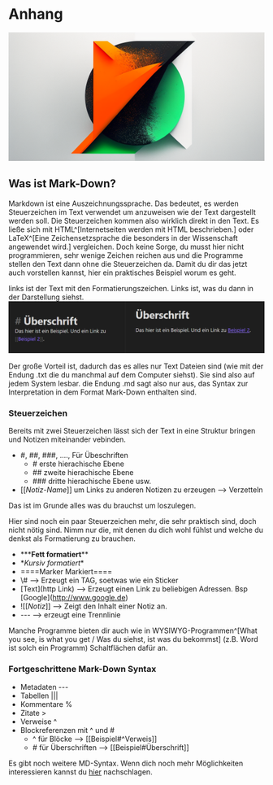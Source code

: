 # Anhang

![Markdown](images/Markdown.png)
## Was ist Mark-Down?

Markdown ist eine Auszeichnungssprache. Das bedeutet, es werden Steuerzeichen im Text verwendet um anzuweisen wie der Text dargestellt werden soll. Die Steuerzeichen kommen also wirklich direkt in den Text. Es ließe sich mit HTML^[Internetseiten werden mit HTML beschrieben.] oder LaTeX^[Eine Zeichensetzsprache die besonders in der Wissenschaft angewendet wird.] vergleichen. Doch keine Sorge, du musst hier nicht programmieren, sehr wenige Zeichen reichen aus und die Programme stellen den Text dann ohne die Steuerzeichen da.
Damit du dir das jetzt auch vorstellen kannst, hier ein praktisches Beispiel worum es geht.

links ist der Text mit den Formatierungszeichen. Links ist, was du dann in der Darstellung siehst.
![Vegleich zu Mark-Down Syntax und gerenderter Ansicht](images/Vergleich-MarkDown-Gerendert.png)

Der große Vorteil ist, dadurch das es alles nur Text Dateien sind (wie mit der Endung .txt die du manchmal auf dem Computer siehst). Sie sind also auf jedem System lesbar. die Endung .md sagt also nur aus, das Syntax zur Interpretation in dem Format Mark-Down enthalten sind.

### Steuerzeichen

Bereits mit zwei Steuerzeichen lässt sich der Text in eine Struktur bringen und Notizen miteinander vebinden.

- \#, \##, \###, ...., Für Übeschriften
	- \# erste hierachische Ebene
	- \#\# zweite hierachische Ebene
	- \#\#\# dritte hierachische Ebene usw.
- \[\[_Notiz-Name_]] um Links zu anderen Notizen zu erzeugen --> Verzetteln

Das ist im Grunde alles was du brauchst um loszulegen.

Hier sind noch ein paar Steuerzeichen mehr, die sehr praktisch sind, doch nicht nötig sind. Nimm nur die, mit denen du dich wohl fühlst und welche du denkst als Formatierung zu brauchen.

- \*\****Fett formatiert**\*\*
- \**Kursiv formatiert*\*
- \=\===Marker Markiert==\=\=
- \\# --> Erzeugt ein TAG, soetwas wie ein Sticker
- \[Text\](http Link) --> Erzeugt einen Link zu beliebigen Adressen. Bsp \[Google\](http://www.google.de)
- \!\[\[_Notiz_\]\] --> Zeigt den Inhalt einer Notiz an.
- \-\-\- --> erzeugt eine Trennlinie

Manche Programme bieten dir auch wie in WYSIWYG-Programmen^[What you see, is what you get / Was du siehst, ist was du bekommst] (z.B. Word ist solch ein Programm) Schaltflächen dafür an.


### Fortgeschrittene Mark-Down Syntax

- Metadaten \---
- Tabellen \|\|\|
- Kommentare \%
- Zitate \>
- Verweise \^
- Blockreferenzen mit ^ und #
  - \^ für Blöcke --> \[\[Beispiel\#^Verweis\]\]
  - \# für Überschriften --> \[\[Beispiel\#Überschrift\]\]

Es gibt noch weitere MD-Syntax. Wenn dich noch mehr Möglichkeiten interessieren kannst du [hier](https://www.markdownguide.org/basic-syntax/) nachschlagen.
<script src="https://giscus.app/client.js"
        data-repo="cogneon/lernos-zettelkasten"
        data-repo-id="R_kgDOI5YY1w"
        data-category="Announcements"
        data-category-id="DIC_kwDOI5YY184CUTx3"
        data-mapping="pathname"
        data-strict="0"
        data-reactions-enabled="1"
        data-emit-metadata="0"
        data-input-position="bottom"
        data-theme="light"
        data-lang="de"
        crossorigin="anonymous"
        async>
</script>
